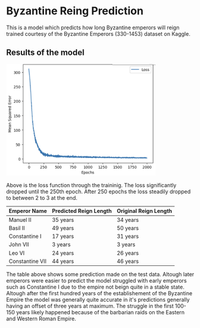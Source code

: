 # Byzantine Reing Prediction

This is a model which predicts how long Byzantine emperors will reign trained courtesy of the Byzantine Emperors (330-1453) dataset on Kaggle.

## Results of the model

<img src="graph.png" alt="Example Image" width="400" height="300" />


Above is the loss function through the traininig. The loss significantly dropped until the 250th epoch. After 250 epochs the loss steadily dropped to between 2 to 3 at the end.

| Emperor Name| Predicted Reign Length | Original Reign Length |
| --------------- | --------------- | --------------- |
| Manuel II    | 35 years | 34 years    |
| Basil II    | 49 years   | 50 years   |
| Constantine I    | 17 years   | 31 years   |
| John VII    | 3 years   | 3 years   |
| Leo VI    | 24 years   | 26 years  |
| Constantine VII    | 44 years   | 46 years   |

The table above shows some prediction made on the test data. Altough later emperors were easier to predict the model struggled with early emperors such as Constantine I due to the empire not beign quite in a stable state. Altough after the first hundred years of the establishement of the Byzantine Empire the model was generally quite accurate in it's predictions generally having an offset of three years at maximum. The struggle in the first 100-150 years likely happened because of the barbarian raids on the Eastern and Western Roman Empire.
